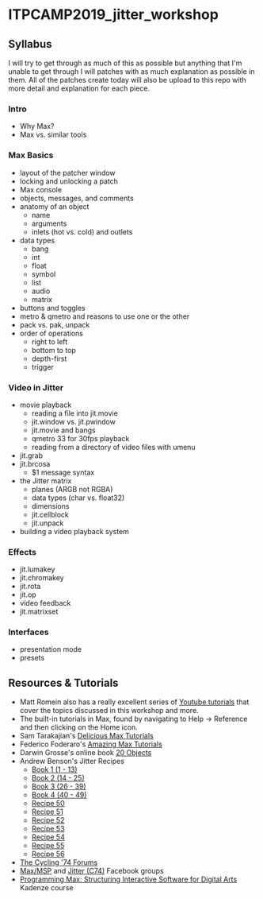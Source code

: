 # ITPCAMP2019_jitter_workshop

## Syllabus

I will try to get through as much of this as possible but anything that I'm unable to get through I will patches with as much explanation as possible in them.
All of the patches create today will also be upload to this repo with more detail and explanation for each piece.

### Intro

- Why Max?
- Max vs. similar tools

### Max Basics

- layout of the patcher window
- locking and unlocking a patch
- Max console
- objects, messages, and comments
- anatomy of an object
  - name
  - arguments
  - inlets (hot vs. cold) and outlets
- data types
  - bang
  - int
  - float
  - symbol
  - list
  - audio
  - matrix
- buttons and toggles
- metro & qmetro and reasons to use one or the other
- pack vs. pak, unpack
- order of operations
  - right to left
  - bottom to top
  - depth-first
  - trigger

### Video in Jitter

- movie playback
  - reading a file into jit.movie
  - jit.window vs. jit.pwindow
  - jit.movie and bangs
  - qmetro 33 for 30fps playback
  - reading from a directory of video files with umenu
- jit.grab
- jit.brcosa
  - $1 message syntax
- the Jitter matrix
  - planes (ARGB not RGBA)
  - data types (char vs. float32)
  - dimensions
  - jit.cellblock
  - jit.unpack
- building a video playback system

### Effects
- jit.lumakey
- jit.chromakey
- jit.rota
- jit.op
- video feedback
- jit.matrixset

### Interfaces
- presentation mode
- presets

## Resources & Tutorials

- Matt Romein also has a really excellent series of [Youtube tutorials](https://www.youtube.com/channel/UCPWF2lJ4E_qVG7HrWRiGnhA/playlists) that cover the topics discussed in this workshop and more.
- The built-in tutorials in Max, found by navigating to Help -> Reference and then clicking on the Home icon.
- Sam Tarakajian's [Delicious Max Tutorials](https://www.youtube.com/playlist?list=PLD45EDA6F67827497)
- Federico Foderaro's [Amazing Max Tutorials](https://www.youtube.com/watch?v=5mLAxACSPLU&list=PLRc5WfOZXC4ktigvYCDhek0475hizrnM5)
- Darwin Grosse's online book [20 Objects](http://www.darwingrosse.com/20Objects/)
- Andrew Benson's Jitter Recipes
  - [Book 1 (1 - 13)](https://cycling74.com/tutorials/jitter-recipes-book-1/)
  - [Book 2 (14 - 25)](https://cycling74.com/tutorials/jitter-recipes-book-2/)
  - [Book 3 (26 - 39)](https://cycling74.com/tutorials/jitter-recipes-book-3/)
  - [Book 4 (40 - 49)](https://cycling74.com/tutorials/jitter-recipes-book-four)
  - [Recipe 50](https://cycling74.com/tutorials/recipe-50-branching)
  - [Recipe 51](https://cycling74.com/tutorials/recipe-51-scrunch)
  - [Recipe 52](https://cycling74.com/tutorials/recipe-52-dirtysignal)
  - [Recipe 53](https://cycling74.com/tutorials/recipe-53-flyover)
  - [Recipe 54](https://cycling74.com/tutorials/recipe-54-zoom)
  - [Recipe 55](https://cycling74.com/tutorials/recipe-55-mirrorhouse)
  - [Recipe 56](https://cycling74.com/tutorials/recipe-56-relief)
- [The Cycling '74 Forums](https://cycling74.com/forums/page/1)
- [Max/MSP](https://www.facebook.com/groups/961274147281218/) and [Jitter (C74)](https://www.facebook.com/groups/maxmspjitter/) Facebook groups
- [Programming Max: Structuring Interactive Software for Digital Arts](https://www.kadenze.com/courses/programming-max-structuring-interactive-software-for-digital-arts-i/info) Kadenze course
